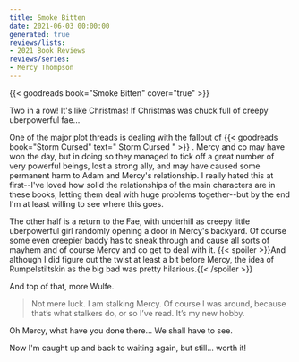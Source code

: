 ```yaml
---
title: Smoke Bitten
date: 2021-06-03 00:00:00
generated: true
reviews/lists:
- 2021 Book Reviews
reviews/series:
- Mercy Thompson
---
```

{{< goodreads book="Smoke Bitten" cover="true" >}}

Two in a row! It's like Christmas! If Christmas was chuck full of creepy uberpowerful fae...  

One of the major plot threads is dealing with the fallout of {{< goodreads book="Storm Cursed" text=" Storm Cursed " >}} . Mercy and co may have won the day, but in doing so they managed to tick off a great number of very powerful beings, lost a strong ally, and may have caused some permanent harm to Adam and Mercy's relationship. I really hated this at first--I've loved how solid the relationships of the main characters are in these books, letting them deal with huge problems together--but by the end I'm at least willing to see where this goes.  

<!--more-->

The other half is a return to the Fae, with underhill as creepy little uberpowerful girl randomly opening a door in Mercy's backyard. Of course some even creepier baddy has to sneak through and cause all sorts of mayhem and of course Mercy and co get to deal with it.  {{< spoiler >}}And although I did figure out the twist at least a bit before Mercy, the idea of Rumpelstiltskin as the big bad was pretty hilarious.{{< /spoiler >}}  

And top of that, more Wulfe.  

> Not mere luck. I am stalking Mercy. Of course I was around, because that’s what stalkers do, or so I’ve read. It’s my new hobby.

Oh Mercy, what have you done there... We shall have to see.  

Now I'm caught up and back to waiting again, but still... worth it!  


